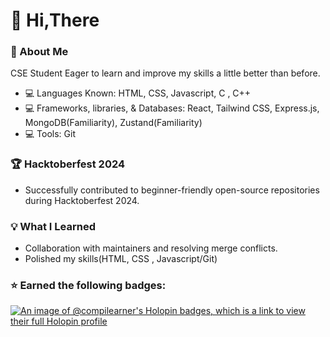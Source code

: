 # :wave: Hi,There  
### :star2: About Me   

CSE Student 
Eager to learn and improve my skills a little better than before.  
* :computer: Languages Known: HTML, CSS, Javascript, C , C++
* :computer: Frameworks, libraries, & Databases: React, Tailwind CSS, Express.js, MongoDB(Familiarity), Zustand(Familiarity)
* :computer: Tools: Git

### :trophy: Hacktoberfest 2024
* Successfully contributed to beginner-friendly open-source repositories during Hacktoberfest 2024.
### :bulb: What I Learned
* Collaboration with maintainers and resolving merge conflicts.
* Polished my skills(HTML, CSS , Javascript/Git)
### :star: Earned the following badges:
  [![An image of @compilearner's Holopin badges, which is a link to view their full Holopin profile](https://holopin.me/compilearner)](https://holopin.io/@compilearner)
